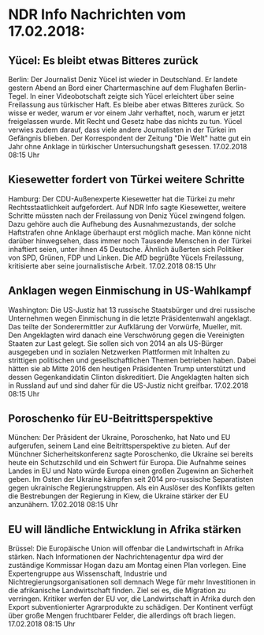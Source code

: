 # NDR Info Nachrichten vom 17.02.2018:


## Yücel: Es bleibt etwas Bitteres zurück
Berlin: Der Journalist Deniz Yücel ist wieder in Deutschland. Er landete gestern Abend an Bord einer Chartermaschine auf dem Flughafen Berlin-Tegel. In einer Videobotschaft zeigte sich Yücel erleichtert über seine Freilassung aus türkischer Haft. Es bleibe aber etwas Bitteres zurück. So wisse er weder, warum er vor einem Jahr verhaftet, noch, warum er jetzt freigelassen wurde. Mit Recht und Gesetz habe das nichts zu tun. Yücel verwies zudem darauf, dass viele andere Journalisten in der Türkei im Gefängnis blieben. Der Korrespondent der Zeitung "Die Welt" hatte gut ein Jahr ohne Anklage in türkischer Untersuchungshaft gesessen. 17.02.2018 08:15 Uhr 

## Kiesewetter fordert von Türkei weitere Schritte
Hamburg: Der CDU-Außenexperte Kiesewetter hat die Türkei zu mehr Rechtsstaatlichkeit aufgefordert. Auf NDR Info sagte Kiesewetter, weitere Schritte müssten nach der Freilassung von Deniz Yücel zwingend folgen. Dazu gehöre auch die Aufhebung des Ausnahmezustands, der solche Haftstrafen ohne Anklage überhaupt erst möglich mache. Man könne nicht darüber hinwegsehen, dass immer noch Tausende Menschen in der Türkei inhaftiert seien, unter ihnen 45 Deutsche. Ähnlich äußerten sich Politiker von SPD, Grünen, FDP und Linken. Die AfD begrüßte Yücels Freilassung, kritisierte aber seine journalistische Arbeit. 17.02.2018 08:15 Uhr 

## Anklagen wegen Einmischung in US-Wahlkampf
Washington: Die US-Justiz hat 13 russische Staatsbürger und drei russische Unternehmen wegen Einmischung in die letzte Präsidentenwahl angeklagt. Das teilte der Sonderermittler zur Aufklärung der Vorwürfe, Mueller, mit. Den Angeklagten wird danach eine Verschwörung gegen die Vereinigten Staaten zur Last gelegt. Sie sollen sich von 2014 an als US-Bürger ausgegeben und in sozialen Netzwerken Plattformen mit Inhalten zu strittigen politischen und gesellschaftlichen Themen betrieben haben. Dabei hätten sie ab Mitte 2016 den heutigen Präsidenten Trump unterstützt und dessen Gegenkandidatin Clinton diskreditiert. Die Angeklagten halten sich in Russland auf und sind daher für die US-Justiz nicht greifbar. 17.02.2018 08:15 Uhr 

## Poroschenko für EU-Beitrittsperspektive
München:	Der Präsident der Ukraine, Poroschenko, hat Nato und EU aufgerufen, seinem Land eine Beitrittsperspektive zu bieten. Auf der Münchner Sicherheitskonferenz sagte Poroschenko, die Ukraine sei bereits heute ein Schutzschild und ein Schwert für Europa. Die Aufnahme seines Landes in EU und Nato würde Europa einen großen Zugewinn an Sicherheit geben. Im Osten der Ukraine kämpfen seit 2014 pro-russische Separatisten gegen ukrainische Regierungstruppen. Als ein Auslöser des Konflikts gelten die Bestrebungen der Regierung in Kiew, die Ukraine stärker der EU anzunähern. 17.02.2018 08:15 Uhr 

## EU will ländliche Entwicklung in Afrika stärken
Brüssel:	Die Europäische Union will offenbar die Landwirtschaft in Afrika stärken. Nach Informationen der Nachrichtenagentur dpa wird der zuständige Kommissar Hogan dazu am Montag einen Plan vorlegen. Eine Expertengruppe aus Wissenschaft, Industrie und Nichtregierungsorganisationen soll demnach Wege für mehr Investitionen in die afrikanische Landwirtschaft finden. Ziel sei es, die Migration zu verringen. Kritiker werfen der EU vor, die Landwirtschaft in Afrika durch den Export subventionierter Agrarprodukte zu schädigen. Der Kontinent verfügt über große Mengen fruchtbarer Felder, die allerdings oft brach liegen. 17.02.2018 08:15 Uhr 
